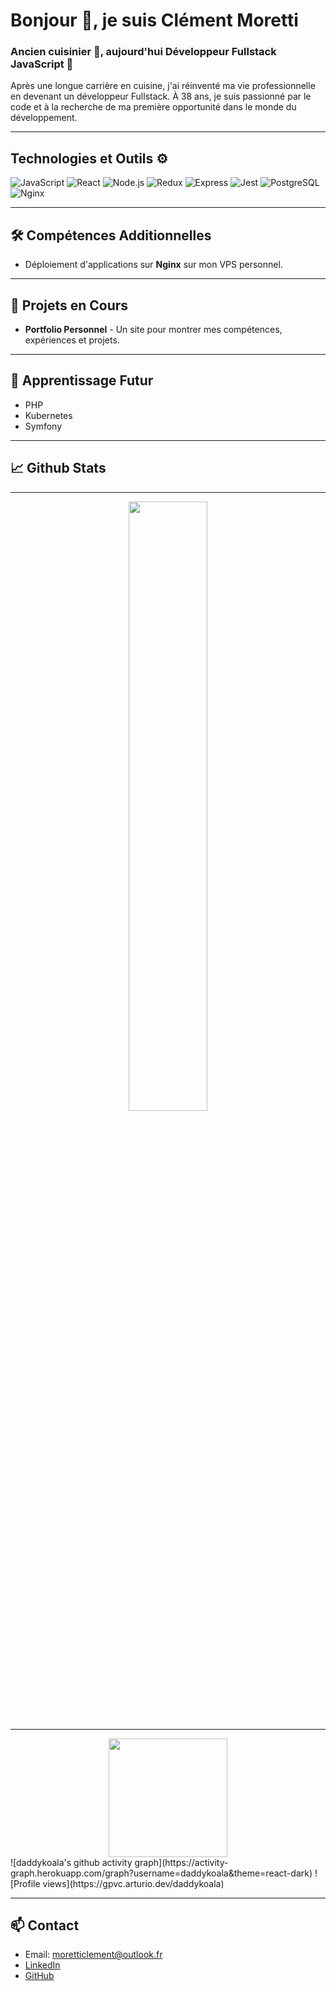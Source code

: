 # Bonjour 👋, je suis Clément Moretti

### Ancien cuisinier 🍴, aujourd'hui Développeur Fullstack JavaScript 🚀

Après une longue carrière en cuisine, j'ai réinventé ma vie professionnelle en devenant un développeur Fullstack. À 38 ans, je suis passionné par le code et à la recherche de ma première opportunité dans le monde du développement.

---

## Technologies et Outils ⚙️

![JavaScript](https://img.shields.io/badge/JavaScript-F7DF1E?style=flat-square&logo=javascript&logoColor=white)
![React](https://img.shields.io/badge/React-61DAFB?style=flat-square&logo=react&logoColor=white)
![Node.js](https://img.shields.io/badge/Node.js-339933?style=flat-square&logo=nodedotjs&logoColor=white)
![Redux](https://img.shields.io/badge/Redux-593D88?style=flat-square&logo=redux&logoColor=white)
![Express](https://img.shields.io/badge/Express-000000?style=flat-square&logo=express&logoColor=white)
![Jest](https://img.shields.io/badge/Jest-C21325?style=flat-square&logo=jest&logoColor=white)
![PostgreSQL](https://img.shields.io/badge/PostgreSQL-4169E1?style=flat-square&logo=postgresql&logoColor=white)
![Nginx](https://img.shields.io/badge/Nginx-009639?style=flat-square&logo=nginx&logoColor=white)

---

## 🛠 Compétences Additionnelles

- Déploiement d'applications sur **Nginx** sur mon VPS personnel.

---

## 🚀 Projets en Cours

- **Portfolio Personnel** - Un site pour montrer mes compétences, expériences et projets.

---

## 🌱 Apprentissage Futur

- PHP
- Kubernetes
- Symfony

---

## 📈 Github Stats

<p align="center">
  <a href="https://github.com/daddykoala">
  <hr/>
    <div align="center"><img height="50%" src="https://github-readme-stats.vercel.app/api?username=daddykoala&count_private=true&show_icons=true&theme=tokyonight&&include_all_commits=true"/></div>
    <hr/>
    <div align="center"><img height="190em" src="https://github-readme-stats-eight-theta.vercel.app/api/top-langs/?username=daddykoala&layout=compact&langs_count=5&theme=tokyonight"/></div>
    </a>
  ![daddykoala's github activity graph](https://activity-graph.herokuapp.com/graph?username=daddykoala&theme=react-dark)
  ![Profile views](https://gpvc.arturio.dev/daddykoala)


</p>

---

## 📫 Contact

- Email: moretticlement@outlook.fr
- [LinkedIn](https://www.linkedin.com/in/clement-moretti-39ab59220/)
- [GitHub](https://github.com/daddykoala)



